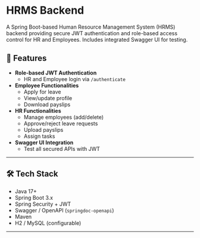 # HRMS Backend

A Spring Boot-based Human Resource Management System (HRMS) backend providing secure JWT authentication and role-based access control for HR and Employees. Includes integrated Swagger UI for testing.

## 🔐 Features

- **Role-based JWT Authentication**
  - HR and Employee login via `/authenticate`
- **Employee Functionalities**
  - Apply for leave
  - View/update profile
  - Download payslips
- **HR Functionalities**
  - Manage employees (add/delete)
  - Approve/reject leave requests
  - Upload payslips
  - Assign tasks
- **Swagger UI Integration**
  - Test all secured APIs with JWT

---

## 🛠️ Tech Stack

- Java 17+
- Spring Boot 3.x
- Spring Security + JWT
- Swagger / OpenAPI (`springdoc-openapi`)
- Maven
- H2 / MySQL (configurable)

---



